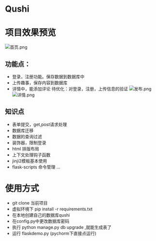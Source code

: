 # Qushi
# 项目效果预览
![首页.png](https://upload-images.jianshu.io/upload_images/4908477-265c787aa2af852a.png?imageMogr2/auto-orient/strip%7CimageView2/2/w/1240)
## 功能点：
- 登录，注册功能。保存数据到数据库中
- 上传趣事，保存内容到数据库
- 详情中，能添加评论
待优化：对登录，注册，上传信息的验证
![发布.png](https://upload-images.jianshu.io/upload_images/4908477-c22d88bfb62162ee.png?imageMogr2/auto-orient/strip%7CimageView2/2/w/1240)
![详情.png](https://upload-images.jianshu.io/upload_images/4908477-9e14fbe2d397281e.png?imageMogr2/auto-orient/strip%7CimageView2/2/w/1240)
## 知识点
- 表单提交，get,post请求处理
- 数据库迁移
- 数据的查询过滤
- 装饰器，限制登录
- html 排版布局
- 上下文处理钩子函数
- jinji2模板基本使用
- flask-scripts  命令管理
...
#  使用方式
- git  clone 当前项目
- 虚拟环境下 pip install -r requirements.txt
- 在本地创建自己的数据库qushi
- 在config.py中更改数据库密码
- 执行 python manage.py db upgrade ,就能生成表了
- 运行 flaskdemo.py  (pychorm下直接点运行)

